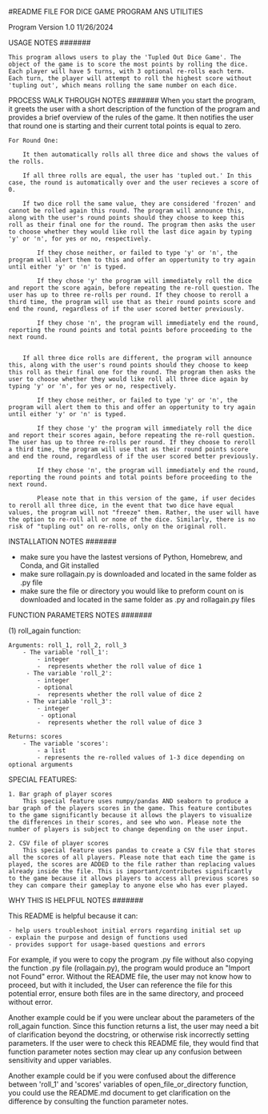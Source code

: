 #README FILE FOR DICE GAME PROGRAM ANS UTILITIES 


Program Version 1.0 11/26/2024

USAGE NOTES 
#######

    This program allows users to play the 'Tupled Out Dice Game'. The object of the game is to score the most points by rolling the dice. Each player will have 5 turns, with 3 optional re-rolls each term. Each turn, the player will attempt to roll the highest score without 'tupling out', which means rolling the same number on each dice. 

PROCESS WALK THROUGH NOTES
#######
    When you start the program, it greets the user with a short description of the function of the program and provides a brief overview of the rules of the game. It then notifies the user that round one is starting and their current total points is equal to zero. 

    For Round One:

        It then automatically rolls all three dice and shows the values of the rolls. 
        
        If all three rolls are equal, the user has 'tupled out.' In this case, the round is automatically over and the user recieves a score of 0. 

        If two dice roll the same value, they are considered 'frozen' and cannot be rolled again this round. The program will announce this, along with the user's round points should they choose to keep this roll as their final one for the round. The program then asks the user to choose whether they would like roll the last dice again by typing 'y' or 'n', for yes or no, respectively. 

            If they chose neither, or failed to type 'y' or 'n', the program will alert them to this and offer an oppertunity to try again until either 'y' or 'n' is typed. 

            If they chose 'y' the program will immediately roll the dice and report the score again, before repeating the re-roll question. The user has up to three re-rolls per round. If they choose to reroll a third time, the program will use that as their round points score and end the round, regardless of if the user scored better previously. 

            If they chose 'n', the program will immediately end the round, reporting the round points and total points before proceeding to the next round.


        If all three dice rolls are different, the program will announce this, along with the user's round points should they choose to keep this roll as their final one for the round. The program then asks the user to choose whether they would like roll all three dice again by typing 'y' or 'n', for yes or no, respectively. 

            If they chose neither, or failed to type 'y' or 'n', the program will alert them to this and offer an oppertunity to try again until either 'y' or 'n' is typed. 

            If they chose 'y' the program will immediately roll the dice and report their scores again, before repeating the re-roll question. The user has up to three re-rolls per round. If they choose to reroll a third time, the program will use that as their round points score and end the round, regardless of if the user scored better previously. 

            If they chose 'n', the program will immediately end the round, reporting the round points and total points before proceeding to the next round.

            Please note that in this version of the game, if user decides to reroll all three dice, in the event that two dice have equal values, the program will not "freeze" them. Rather, the user will have the option to re-roll all or none of the dice. Similarly, there is no risk of "tupling out" on re-rolls, only on the original roll. 


INSTALLATION NOTES
####### 

 - make sure you have the lastest versions of Python, Homebrew, and Conda, and Git installed 
 - make sure rollagain.py is downloaded and located in the same folder as .py file 
 - make sure the file or directory you would like to preform count on is downloaded and located in the same folder as .py and rollagain.py files 


FUNCTION PARAMETERS NOTES
####### 

 (1) roll_again function:

    Arguments: roll_1, roll_2, roll_3
        - The variable 'roll_1':
            - integer
            -  represents whether the roll value of dice 1
         - The variable 'roll_2':
            - integer
            - optional
            -  represents whether the roll value of dice 2
         - The variable 'roll_3':
            - integer
             - optional
            -  represents whether the roll value of dice 3

    Returns: scores 
        - The variable 'scores':
            - a list
            - represents the re-rolled values of 1-3 dice depending on optional arguments 

SPECIAL FEATURES:

    1. Bar graph of player scores 
        This special feature uses numpy/pandas AND seaborn to produce a bar graph of the players scores in the game. This feature contibutes to the game significantly because it allows the players to visualize the differences in their scores, and see who won. Please note the number of players is subject to change depending on the user input. 

    2. CSV file of player scores
        This special feature uses pandas to create a CSV file that stores all the scores of all players. Please note that each time the game is played, the scores are ADDED to the file rather than replacing values already inside the file. This is important/contributes significantly to the game because it allows players to access all previous scores so they can compare their gameplay to anyone else who has ever played. 


WHY THIS IS HELPFUL NOTES
####### 

This README is helpful because it can:

    - help users troubleshoot initial errors regarding initial set up 
    - explain the purpose and design of functions used 
    - provides support for usage-based questions and errors 

For example, if you were to copy the program .py file without also copying the function .py file (rollagain.py), the program would produce an "Import not Found" error. Without the README file, the user may not know how to proceed, but with it included, the User can reference the file for this potential error, ensure both files are in the same directory, and proceed without error. 

Another example could be if you were unclear about the parameters of the roll_again function. Since this function returns a list, the user may need a bit of clarification beyond the docstring, or otherwise risk incorrectly setting parameters. If the user were to check this README file, they would find that function parameter notes section may clear up any confusion between sensitivity and upper variables. 

Another example could be if you were confused about the difference between 'roll_1' and 'scores' variables of open_file_or_directory function, you could use the README.md document to get clarification on the difference by consulting the function parameter notes. 